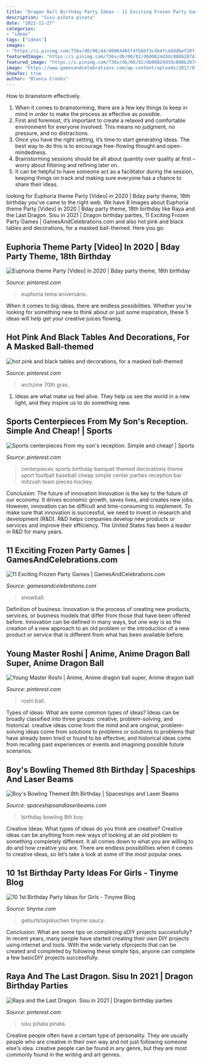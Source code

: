 ```yaml
---
title: "Dragon Ball Birthday Party Ideas - 11 Exciting Frozen Party Games"
description: "Sisu piñata pinata"
date: "2022-11-27"
categories:
- "ideas"
tags: ["ideas"]
images:
- "https://i.pinimg.com/736x/d0/96/44/d0964465fdfbbbf3c4b4fcddddbef20f--sports-centerpieces-sports-party-decorations.jpg"
featuredImage: "https://i.pinimg.com/736x/db/00/82/db00824d3dc808b28743f13ebcfc0891.jpg"
featured_image: "https://i.pinimg.com/736x/db/00/82/db00824d3dc808b28743f13ebcfc0891.jpg"
image: "https://www.gamesandcelebrations.com/wp-content/uploads/2017/01/Frozen-Birthday-Party-Games-and-Activities.jpg"
ShowToc: true
author: "Blanca Crooks"
---
```



How to brainstorm effectively.
1. When it comes to brainstorming, there are a few key things to keep in mind in order to make the process as effective as possible. 
2. First and foremost, it’s important to create a relaxed and comfortable environment for everyone involved. This means no judgment, no pressure, and no distractions. 
3. Once you have the right setting, it’s time to start generating ideas. The best way to do this is to encourage free-flowing thought and open-mindedness. 
4. Brainstorming sessions should be all about quantity over quality at first – worry about filtering and refining later on. 
5. It can be helpful to have someone act as a facilitator during the session, keeping things on track and making sure everyone has a chance to share their ideas. 

	

		
looking for Euphoria theme Party [Video] in 2020 | Bday party theme, 18th birthday you've came to the right web. We have 8 Images about Euphoria theme Party [Video] in 2020 | Bday party theme, 18th birthday like Raya and the Last Dragon. Sisu in 2021 | Dragon birthday parties, 11 Exciting Frozen Party Games | GamesAndCelebrations.com and also hot pink and black tables and decorations, for a masked ball-themed. Here you go:
		
    
## Euphoria Theme Party [Video] In 2020 | Bday Party Theme, 18th Birthday

<img loading=lazy src="https://i.pinimg.com/736x/db/00/82/db00824d3dc808b28743f13ebcfc0891.jpg" onerror="this.onerror=null;this.src='https://tse1.mm.bing.net/th?id=OIP.FkhXz2A9pWguCUbk3zlVwwHaNK&amp;pid=15.1';" alt="Euphoria theme Party [Video] in 2020 | Bday party theme, 18th birthday">

_Source: pinterest.com_

>euphoria tema aniversário. 

	

When it comes to big ideas, there are endless possibilities. Whether you're looking for something new to think about or just some inspiration, these 5 ideas will help get your creative juices flowing.

    
## Hot Pink And Black Tables And Decorations, For A Masked Ball-themed

<img loading=lazy src="https://i.pinimg.com/736x/f1/24/1c/f1241cec00d9f1bc3710f958d7fc5e2f.jpg" onerror="this.onerror=null;this.src='https://tse2.mm.bing.net/th?id=OIP.wmlQJJEqgipKTUwq8TYa9wHaJ3&amp;pid=15.1';" alt="hot pink and black tables and decorations, for a masked ball-themed">

_Source: pinterest.com_

>archzine 70th gras. 

	

1. Ideas are what make us feel alive. They help us see the world in a new light, and they inspire us to do something new.

    
## Sports Centerpieces From My Son&#039;s Reception. Simple And Cheap! | Sports

<img loading=lazy src="https://i.pinimg.com/736x/d0/96/44/d0964465fdfbbbf3c4b4fcddddbef20f--sports-centerpieces-sports-party-decorations.jpg" onerror="this.onerror=null;this.src='https://tse1.mm.bing.net/th?id=OIP.TvvSmFmiJzQMLNcD3qNeaQHaJ3&amp;pid=15.1';" alt="Sports centerpieces from my son&#039;s reception. Simple and cheap! | Sports">

_Source: pinterest.com_

>centerpieces sports birthday banquet themed decorations theme sport football baseball cheap simple center parties reception bar mitzvah team pieces hockey. 

	

Conclusion: The future of innovation
Innovation is the key to the future of our economy. It drives economic growth, saves lives, and creates new jobs. However, innovation can be difficult and time-consuming to implement. To make sure that innovation is successful, we need to invest in research and development (R&D). R&D helps companies develop new products or services and improve their efficiency.
The United States has been a leader in R&D for many years.

    
## 11 Exciting Frozen Party Games | GamesAndCelebrations.com

<img loading=lazy src="https://www.gamesandcelebrations.com/wp-content/uploads/2017/01/Frozen-Birthday-Party-Games-and-Activities.jpg" onerror="this.onerror=null;this.src='https://tse4.mm.bing.net/th?id=OIP.rKTNHsgJcdR8uBzCFQfwvQHaJ4&amp;pid=15.1';" alt="11 Exciting Frozen Party Games | GamesAndCelebrations.com">

_Source: gamesandcelebrations.com_

>snowball. 

	

Definition of business:
Innovation is the process of creating new products, services, or business models that differ from those that have been offered before. Innovation can be defined in many ways, but one way is as the creation of a new approach to an old problem or the introduction of a new product or service that is different from what has been available before.

    
## Young Master Roshi | Anime, Anime Dragon Ball Super, Anime Dragon Ball

<img loading=lazy src="https://i.pinimg.com/736x/37/b7/62/37b76288f0c060ffa3544881541073fe.jpg" onerror="this.onerror=null;this.src='https://tse1.mm.bing.net/th?id=OIP.LdcAlXANS_-WAwJJergyoQHaLH&amp;pid=15.1';" alt="Young Master Roshi | Anime, Anime dragon ball super, Anime dragon ball">

_Source: pinterest.com_

>roshi ball. 

	

Types of ideas: What are some common types of ideas?
Ideas can be broadly classified into three groups: creative, problem-solving, and historical. creative ideas come from the mind and are original; problem-solving ideas come from solutions to problems or solutions to problems that have already been tried or found to be effective; and historical ideas come from recalling past experiences or events and imagining possible future scenarios.

    
## Boy&#039;s Bowling Themed 8th Birthday | Spaceships And Laser Beams

<img loading=lazy src="http://spaceshipsandlaserbeams.com/wp-content/uploads/2015/09/bowling-birthday-party-ideas-459.jpg" onerror="this.onerror=null;this.src='https://tse2.mm.bing.net/th?id=OIP.GZGALo-81mII-P9DpDzaEwHaLH&amp;pid=15.1';" alt="Boy&#039;s Bowling Themed 8th Birthday | Spaceships and Laser Beams">

_Source: spaceshipsandlaserbeams.com_

>birthday bowling 8th boy. 

	

Creative Ideas: What types of ideas do you think are creative?
Creative ideas can be anything from new ways of looking at an old problem to something completely different. It all comes down to what you are willing to do and how creative you are. There are endless possibilities when it comes to creative ideas, so let’s take a look at some of the most popular ones.

    
## 10 1st Birthday Party Ideas For Girls - Tinyme Blog

<img loading=lazy src="https://www.tinyme.com/blog/wp-content/uploads/10-first-birthday-party-ideas-for-girls/10-First-Birthday-Party-Ideas-for-Girls-1.jpg" onerror="this.onerror=null;this.src='https://tse1.mm.bing.net/th?id=OIP.hMO3h5LCsxsq32oOpHAVCwHaLG&amp;pid=15.1';" alt="10 1st Birthday Party Ideas for Girls - Tinyme Blog">

_Source: tinyme.com_

>geburtstagskuchen tinyme saucy. 

	

Conclusion: What are some tips on completing aDIY projects successfully?
In recent years, many people have started creating their own DIY projects using internet and tools. With the wide variety ofprojects that can be created and completed by following these simple tips, anyone can complete a few basicDIY projects successfully.

    
## Raya And The Last Dragon. Sisu In 2021 | Dragon Birthday Parties

<img loading=lazy src="https://i.pinimg.com/736x/74/43/7c/74437c5ae866364e2f92b1363a42b0d9.jpg" onerror="this.onerror=null;this.src='https://tse4.mm.bing.net/th?id=OIP.GsGucssnVLon__wfULf11wHaJ3&amp;pid=15.1';" alt="Raya and the Last Dragon. Sisu in 2021 | Dragon birthday parties">

_Source: pinterest.com_

>sisu piñata pinata. 

	

Creative people often have a certain type of personality. They are usually people who are creative in their own way and not just following someone else's idea. creative people can be found in any genre, but they are most commonly found in the writing and art genres.

